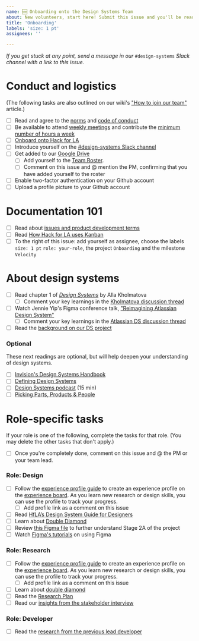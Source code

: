 ```yaml
---
name: 🆕 Onboarding onto the Design Systems Team
about: New volunteers, start here! Submit this issue and you'll be ready to begin onboarding onto our team.
title: 'Onboarding'
labels: 'size: 1 pt'
assignees: ''

---
```

_If you get stuck at any point, send a message in our_ `#design-systems` _Slack channel with a link to this issue._

# Conduct and logistics 
(The following tasks are also outlined on our wiki's ["How to join our team"](https://github.com/hackforla/design-systems/wiki/How-to-join-the-HfLA-DS-team) article.)
- [ ] Read and agree to the [norms](https://github.com/hackforla/internship/wiki/Norms) and [code of conduct](https://github.com/hackforla/codeofconduct)
- [ ] Be available to attend [weekly meetings](https://github.com/hackforla/design-systems/wiki/How-to-join-the-HfLA-DS-team) and contribute the [minimum number of hours a week](https://docs.google.com/presentation/d/127UC7q5JOgc5oPev4bbEdydchany-rVBkPRn4w6DMek/edit#slide=id.gc50dc3b32b_1_40)
- [ ] [Onboard onto Hack for LA](https://www.hackforla.org/getting-started)
- [ ] Introduce yourself on the [#design-systems Slack channel](https://hackforla.slack.com/archives/CH2U1CB9Q)
- [ ] Get added to our [Google Drive](https://drive.google.com/drive/folders/1BE2bwPuBxKWtQPGw-Mn1pEvDGivawaRp?usp=sharing)
  - [ ] Add yourself to the [Team Roster](https://docs.google.com/spreadsheets/d/1Y65x1bC8tys80Xf7VjC0dVK7kQshlHwbLm6JpvNcMcI/edit#gid=1806338047).
  - [ ] Comment on this issue and @ mention the PM, confirming that you have added yourself to the roster
- [ ] Enable two-factor authentication on your Github account
- [ ] Upload a profile picture to your Github account

# Documentation 101
- [ ] Read about [issues and product development terms](https://github.com/hackforla/design-systems/wiki/Issues-101-and-glossary) 
- [ ] Read [How Hack for LA uses Kanban](https://docs.google.com/document/d/11Fe7mNdmPBP5bD_yLJ1C0_I1TmoK47AuHHrdhdDyWCs/edit)
- [ ] To the right of this issue: add yourself as assignee, choose the labels `size: 1 pt` `role: your-role`, the project `Onboarding` and the milestone `Velocity`

# About design systems
- [ ] Read chapter 1 of _[Design Systems](https://www.smashingmagazine.com/provide/eBooks/design-systems.pdf)_ by Alla Kholmatova
  - [ ] Comment your key learnings in the [Kholmatova discussion thread](https://github.com/hackforla/design-systems/discussions/198)
- [ ] Watch Jennie Yip's Figma conference talk, ["Reimagining Atlassian Design System"](https://www.youtube.com/watch?v=_pfyLVXTVSQ)
  - [ ] Comment your key learnings in the [Atlassian DS discussion thread](https://github.com/hackforla/design-systems/discussions/170)
- [ ] Read the [background on our DS project](https://github.com/hackforla/design-systems/wiki/Background)

### Optional
These next readings are optional, but will help deepen your understanding of design systems.
- [ ] [Invision's Design Systems Handbook](https://www.designbetter.co/design-systems-handbook)
- [ ] [Defining Design Systems](https://medium.com/eightshapes-llc/defining-design-systems-6dd4b03e0ff6)
- [ ] [Design Systems podcast](https://podcast.clearleft.com/season01/episode01/) (15 min)
- [ ] [Picking Parts, Products & People](https://medium.com/eightshapes-llc/picking-parts-products-people-a06721e81742)

# Role-specific tasks
If your role is one of the following, complete the tasks for that role. (You may delete the other tasks that don't apply.)
- [ ] Once you're completely done, comment on this issue and @ the PM or your team lead.

### Role: Design
- [ ] Follow the [experience profile guide](https://docs.google.com/presentation/d/1YK7HAiW8-XPI57G8LfY2dgjxN7JknTE0262mhcvhLhQ/edit#slide=id.p) to create an experience profile on the [experience board](https://github.com/hackforla/UI-UX/projects/5). As you learn new research or design skills, you can use the profile to track your progress.
  - [ ] Add profile link as a comment on this issue
- [ ] Read [HfLA’s Design System Guide for Designers](https://docs.google.com/document/d/14BZYFEa5s5FESeASNorEDLH6zEW0LTYcpD1NVyE66iM/edit)
- [ ] Learn about [Double Diamond](https://medium.com/design-council/the-double-diamond-15-years-on-8c7bc594610e)
- [ ] Review [this Figma file](https://www.figma.com/file/mmvbxZ6lctjQneEeqTjC8O/UX%2FUI-Discovery-FigJam?node-id=0%3A1) to further understand Stage 2A of the project
- [ ] Watch [Figma's tutorials](https://www.youtube.com/watch?v=dXQ7IHkTiMM&ab_channel=Figma) on using Figma

### Role: Research
- [ ] Follow the [experience profile guide](https://docs.google.com/presentation/d/1YK7HAiW8-XPI57G8LfY2dgjxN7JknTE0262mhcvhLhQ/edit#slide=id.p) to create an experience profile on the [experience board](https://github.com/hackforla/UI-UX/projects/5). As you learn new research or design skills, you can use the profile to track your progress.
  - [ ] Add profile link as a comment on this issue
- [ ] Learn about [double diamond](https://nngroup.com/articles/discovery-phase)
- [ ] Read the [Research Plan](https://docs.google.com/document/d/1peRWmKWLpYEjqtlszfqmSSpsPm95qagnsFCJdiyereo/edit#)
- [ ] Read our [insights from the stakeholder interview](https://drive.google.com/drive/folders/1pUyX4rNLs0je5XZrcEdC-6n1YLQjONBb)

### Role: Developer
- [ ] Read the [research from the previous lead developer](https://github.com/hackforla/design-systems/wiki/Appendix)
